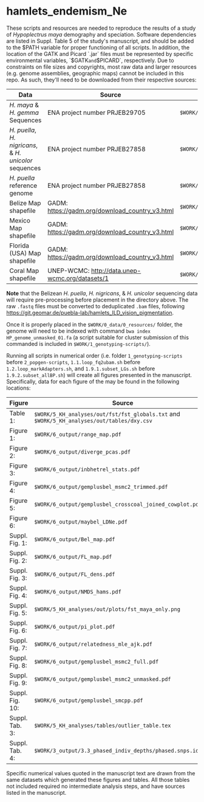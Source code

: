 # hamlets_endemism_Ne
These scripts and resources are needed to reproduce the results of a study of *Hypoplectrus maya* demography and speciation.
Software dependencies are listed in Suppl. Table 5 of the study's manuscript, and should be added to the $PATH variable for proper functioning of all scripts. In addition, the location of the GATK and Picard `.jar` files must be represented by specific environmental variables, `$GATK` and `$PICARD`, respectively.
Due to constraints on file sizes and copyrights, most raw data and larger resources (e.g. genome assemblies, geographic maps) cannot be included in this repo. As such, they'll need to be downloaded from their respective sources:

| Data | Source | Directory |
| --- | --- | --- |
| *H. maya* & *H. gemma* Sequences | ENA project number PRJEB29705 | `$WORK/0_data/1_fastq/` |
| *H. puella*, *H. nigricans*, & *H. unicolor* sequences | ENA project number PRJEB27858 | `$WORK/1_output/1.4_dedup/` |
| *H. puella* reference genome | ENA project number PRJEB27858 | `$WORK/0_data/0_resources/HP_genome_unmasked_01.fa` |
| Belize Map shapefile | GADM: https://gadm.org/download_country_v3.html | `$WORK/6_graphs/0_data/` |
| Mexico Map shapefile | GADM: https://gadm.org/download_country_v3.html | `$WORK/6_graphs/0_data/` |
| Florida (USA) Map shapefile | GADM: https://gadm.org/download_country_v3.html | `$WORK/6_graphs/0_data/` |
| Coral Map shapefile | UNEP-WCMC: http://data.unep-wcmc.org/datasets/1 | `$WORK/6_graphs/0_data/` |


**Note** that the Belizean *H. puella*, *H. nigricans*, & *H. unicolor* sequencing data will require pre-processing before placement in the directory above. The raw `.fastq` files must be converted to deduplicated `.bam` files, following https://git.geomar.de/puebla-lab/hamlets_ILD_vision_pigmentation.

Once it is properly placed in the `$WORK/0_data/0_resources/` folder, the genome will need to be indexed with command `bwa index HP_genome_unmasked_01.fa` (a script suitable for cluster submission of this commanded is included in `$WORK/1_genotyping-scripts/`).

Running all scripts in numerical order (i.e. folder `1_genotyping-scripts` before `2_popgen-scripts`, `1.1.loop_fq2ubam.sh` before `1.2.loop_markAdapters.sh`, and `1.9.1.subset_LGs.sh` before `1.9.2.subset_allBP.sh`) will create all figures presented in the manuscript. Specifically, data for each figure of the may be found in the following locations:

Figure | Source
--- | ---
Table 1: |`$WORK/5_KH_analyses/out/fst/fst_globals.txt` and `$WORK/5_KH_analyses/out/tables/dxy.csv`
Figure 1: |`$WORK/6_output/range_map.pdf`
Figure 2: |`$WORK/6_output/diverge_pcas.pdf`
Figure 3: |`$WORK/6_output/inbhetrel_stats.pdf`
Figure 4: |`$WORK/6_output/gemplusbel_msmc2_trimmed.pdf`
Figure 5: |`$WORK/6_output/gemplusbel_crosscoal_joined_cowplot.pdf`
Figure 6: |`$WORK/6_output/maybel_LDNe.pdf`
Suppl. Fig. 1: |`$WORK/6_output/Bel_map.pdf`
Suppl. Fig. 2: |`$WORK/6_output/FL_map.pdf`
Suppl. Fig. 3: |`$WORK/6_output/FL_dens.pdf`
Suppl. Fig. 4: |`$WORK/6_output/NMDS_hams.pdf`
Suppl. Fig. 5: |`$WORK/5_KH_analyses/out/plots/fst_maya_only.png`
Suppl. Fig. 6: |`$WORK/6_output/pi_plot.pdf`
Suppl. Fig. 7: |`$WORK/6_output/relatedness_mle_ajk.pdf`
Suppl. Fig. 8: |`$WORK/6_output/gemplusbel_msmc2_full.pdf`
Suppl. Fig. 9: |`$WORK/6_output/gemplusbel_msmc2_unmasked.pdf`
Suppl. Fig. 10: |`$WORK/6_output/gemplusbel_smcpp.pdf`
Suppl. Tab. 3: |`$WORK/5_KH_analyses/tables/outlier_table.tex`
Suppl. Tab. 4: |`$WORK/3_output/3.3_phased_indiv_depths/phased.snps.idepth`

Specific numerical values quoted in the manuscript text are drawn from the same datasets which generated these figures and tables. All those tables not included required no intermediate analysis steps, and have sources listed in the manuscript.
